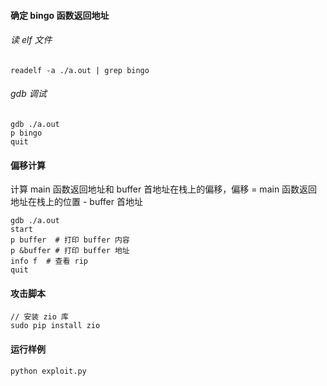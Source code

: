 #### 确定 bingo 函数返回地址

###### 读 elf 文件
```
readelf -a ./a.out | grep bingo
```

###### gdb 调试
```
gdb ./a.out
p bingo
quit
```

#### 偏移计算
计算 main 函数返回地址和 buffer 首地址在栈上的偏移，偏移 = main 函数返回地址在栈上的位置 - buffer 首地址
```
gdb ./a.out
start
p buffer  # 打印 buffer 内容
p &buffer # 打印 buffer 地址
info f  # 查看 rip
quit
```

#### 攻击脚本
```
// 安装 zio 库
sudo pip install zio
```

#### 运行样例
```
python exploit.py
```
